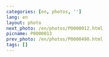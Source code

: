 ```yaml
---
categories: [en, photos, '']
lang: en
layout: photo
next_photo: /en/photos/P0000012.html
picname: P0000013
prev_photo: /en/photos/P0000490.html
tags: []
---
```

